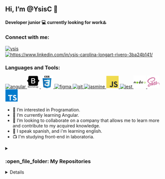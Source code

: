 ## Hi, I’m @YsisC 👋
#### Developer junior  💻 currently looking for work♨️


<h3 align="left">Connect with me:</h3>
<p align="left">
<a href="https://dev.to/ysis" target="blank"><img align="center" src="https://raw.githubusercontent.com/rahuldkjain/github-profile-readme-generator/master/src/images/icons/Social/devto.svg" alt="ysis" height="30" width="40" /></a>
<a href="https://linkedin.com/in/https://www.linkedin.com/in/ysis-carolina-longart-rivero-3ba24b141/" target="blank"><img align="center" src="https://raw.githubusercontent.com/rahuldkjain/github-profile-readme-generator/master/src/images/icons/Social/linked-in-alt.svg" alt="https://www.linkedin.com/in/ysis-carolina-longart-rivero-3ba24b141/" height="30" width="40" /></a>
</p>

<h3 align="left">Languages and Tools:</h3>
<p align="left"> <a href="https://angular.io" target="_blank" rel="noreferrer"> <img src="https://angular.io/assets/images/logos/angular/angular.svg" alt="angular" width="40" height="40"/> </a> <a href="https://getbootstrap.com" target="_blank" rel="noreferrer"> <img src="https://raw.githubusercontent.com/devicons/devicon/master/icons/bootstrap/bootstrap-plain-wordmark.svg" alt="bootstrap" width="40" height="40"/> </a> <a href="https://www.w3schools.com/css/" target="_blank" rel="noreferrer"> <img src="https://raw.githubusercontent.com/devicons/devicon/master/icons/css3/css3-original-wordmark.svg" alt="css3" width="40" height="40"/> </a> <a href="https://www.figma.com/" target="_blank" rel="noreferrer"> <img src="https://www.vectorlogo.zone/logos/figma/figma-icon.svg" alt="figma" width="40" height="40"/> </a> <a href="https://git-scm.com/" target="_blank" rel="noreferrer"> <img src="https://www.vectorlogo.zone/logos/git-scm/git-scm-icon.svg" alt="git" width="40" height="40"/> </a> <a href="https://jasmine.github.io/" target="_blank" rel="noreferrer"> <img src="https://www.vectorlogo.zone/logos/jasmine/jasmine-icon.svg" alt="jasmine" width="40" height="40"/> </a> <a href="https://developer.mozilla.org/en-US/docs/Web/JavaScript" target="_blank" rel="noreferrer"> <img src="https://raw.githubusercontent.com/devicons/devicon/master/icons/javascript/javascript-original.svg" alt="javascript" width="40" height="40"/> </a> <a href="https://jestjs.io" target="_blank" rel="noreferrer"> <img src="https://www.vectorlogo.zone/logos/jestjsio/jestjsio-icon.svg" alt="jest" width="40" height="40"/> </a> <a href="https://nodejs.org" target="_blank" rel="noreferrer"> <img src="https://raw.githubusercontent.com/devicons/devicon/master/icons/nodejs/nodejs-original-wordmark.svg" alt="nodejs" width="40" height="40"/> </a> <a href="https://sass-lang.com" target="_blank" rel="noreferrer"> <img src="https://raw.githubusercontent.com/devicons/devicon/master/icons/sass/sass-original.svg" alt="sass" width="40" height="40"/> </a> <a href="https://www.typescriptlang.org/" target="_blank" rel="noreferrer"> <img src="https://raw.githubusercontent.com/devicons/devicon/master/icons/typescript/typescript-original.svg" alt="typescript" width="40" height="40"/> </a> </p>

- 👀 I’m interested in Programation.
- 🌱 I’m currently learning Angular.
- 💞️ I’m looking to collaborate on a company that allows me to learn more and contribute to my acquired knowledge.
- 🌟 I speak spanish, and i'm learning english.
- 📺 I'm studying front-end in laboratoria.

<!---
YsisC/YsisC is a ✨ special ✨ repository because its `README.md` (this file) appears on your GitHub profile.
You can click the Preview link to take a look at your changes.
--->
	
<details><summary><h3> :open_file_folder: My Repositories </h3></summary>

</br></br>
## 🚀 Burguer Queen
[![TypeScript](https://img.shields.io/badge/--3178C6?logo=typescript&logoColor=ffffff)](https://www.typescriptlang.org/)
[![git](https://img.shields.io/badge/--F05032?logo=git&logoColor=ffffff)](http://git-scm.com/)
[![GitHub](https://img.shields.io/badge/--181717?logo=github&logoColor=ffffff)](https://github.com/)
[![Figma](https://img.shields.io/badge/--F24E1E?logo=figma&logoColor=ffffff)](https://www.figma.com/)
<p align = "center"><a href="https://github.com/YsisC/DEV003-burger-queen-api-client">
	Burguer queen - API CLIENT
	</>
</p>

## 🚀 Md-links

[![JavaScript](https://img.shields.io/badge/--F7DF1E?logo=javascript&logoColor=000)](https://www.javascript.com/)
[![git](https://img.shields.io/badge/--F05032?logo=git&logoColor=ffffff)](http://git-scm.com/)
[![GitHub](https://img.shields.io/badge/--181717?logo=github&logoColor=ffffff)](https://github.com/)
[![Figma](https://img.shields.io/badge/--F24E1E?logo=figma&logoColor=ffffff)](https://www.figma.com/)
<p align = "center"><a href="https://github.com/YsisC/DEV003-md-links">
	Library md.links(NPM)
	</>
</p>
	
## 🚀Social Network

[![JavaScript](https://img.shields.io/badge/--F7DF1E?logo=javascript&logoColor=000)](https://www.javascript.com/)
[![git](https://img.shields.io/badge/--F05032?logo=git&logoColor=ffffff)](http://git-scm.com/)
[![GitHub](https://img.shields.io/badge/--181717?logo=github&logoColor=ffffff)](https://github.com/)
[![Figma](https://img.shields.io/badge/--F24E1E?logo=figma&logoColor=ffffff)](https://www.figma.com/)
	
<p align = "center"><a href="https://github.com/YsisC/DEV003-md-links">
	Social Network - Red social
	</>
</p>


## 🚀 Card validation

[![JavaScript](https://img.shields.io/badge/--F7DF1E?logo=javascript&logoColor=000)](https://www.javascript.com/)
[![git](https://img.shields.io/badge/--F05032?logo=git&logoColor=ffffff)](http://git-scm.com/)
[![GitHub](https://img.shields.io/badge/--181717?logo=github&logoColor=ffffff)](https://github.com/)
[![Figma](https://img.shields.io/badge/--F24E1E?logo=figma&logoColor=ffffff)](https://www.figma.com/)
	
<p align = "center"><a href="https://github.com/YsisC/DEV003-card-validation">
	Card Validation (Javascript)
	</>
</p>
	
	
## 🚀 Guess my number a game

[![JavaScript](https://img.shields.io/badge/--F7DF1E?logo=javascript&logoColor=000)](https://www.javascript.com/)
[![git](https://img.shields.io/badge/--F05032?logo=git&logoColor=ffffff)](http://git-scm.com/)
[![GitHub](https://img.shields.io/badge/--181717?logo=github&logoColor=ffffff)](https://github.com/)

	
<p align = "center"><a href="https://guesmynumbergame.netlify.app/">
	Gues my number (Javascript)
	</>
</p>

	
<div>

</details>
<details><summary><h3> :open_file_folder:Languages and Tools:</h3></summary>
	


[![JavaScript](https://img.shields.io/badge/--F7DF1E?logo=javascript&logoColor=000)](https://www.javascript.com/)
[![TypeScript](https://img.shields.io/badge/--3178C6?logo=typescript&logoColor=ffffff)](https://www.typescriptlang.org/)
[![git](https://img.shields.io/badge/--F05032?logo=git&logoColor=ffffff)](http://git-scm.com/)
[![GitHub](https://img.shields.io/badge/--181717?logo=github&logoColor=ffffff)](https://github.com/)
[![Figma](https://img.shields.io/badge/--F24E1E?logo=figma&logoColor=ffffff)](https://www.figma.com/)
[![Npm](https://badgen.net/badge/icon/npm?icon=npm&label)](https://https://npmjs.com/)

</details>
